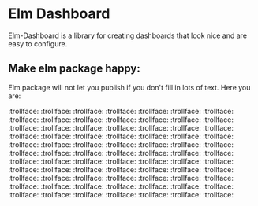 # Elm Dashboard

Elm-Dashboard is a library for creating dashboards that look nice and are easy
to configure.


## Make elm package happy:

Elm package will not let you publish if you don't fill in lots of text.
Here you are:

:trollface:
:trollface:
:trollface:
:trollface:
:trollface:
:trollface:
:trollface:
:trollface:
:trollface:
:trollface:
:trollface:
:trollface:
:trollface:
:trollface:
:trollface:
:trollface:
:trollface:
:trollface:
:trollface:
:trollface:
:trollface:
:trollface:
:trollface:
:trollface:
:trollface:
:trollface:
:trollface:
:trollface:
:trollface:
:trollface:
:trollface:
:trollface:
:trollface:
:trollface:
:trollface:
:trollface:
:trollface:
:trollface:
:trollface:
:trollface:
:trollface:
:trollface:
:trollface:
:trollface:
:trollface:
:trollface:
:trollface:
:trollface:
:trollface:
:trollface:
:trollface:
:trollface:
:trollface:
:trollface:
:trollface:
:trollface:
:trollface:
:trollface:
:trollface:
:trollface:
:trollface:
:trollface:
:trollface:
:trollface:
:trollface:
:trollface:
:trollface:
:trollface:
:trollface:
:trollface:
:trollface:
:trollface:
:trollface:
:trollface:
:trollface:
:trollface:
:trollface:

